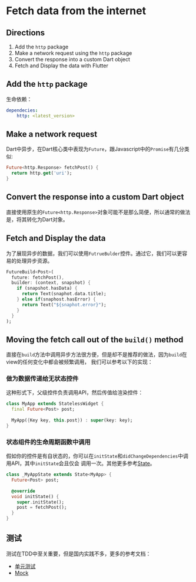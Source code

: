# Fetch data from the internet

## Directions
1. Add the `http` package
2. Make a network request using the `http` package
3. Convert the response into a custom Dart object
4. Fetch and Display the data with Flutter

## Add the `http` package
生命依赖：

```yaml
dependecies:
    http: <latest_version>
```

## Make a network request
Dart中异步，在Dart核心类中表现为`Future`，跟Javascript中的`Promise`有几分类似:

```dart
Future<http.Response> fetchPost() {
  return http.get('uri');
}
```

## Convert the response into a custom Dart object
直接使用原生的`Future<http.Response>`对象可能不是那么简便，所以通常的做法是，将其转化为Dart对象。

## Fetch and Display the data
为了展现异步的数据，我们可以使用`FutrueBulder`控件。通过它，我们可以更容易的处理异步资源。

```dart
FutureBuild<Post>(
  future: fetchPost(),
  builder: (context, snapshot) {
    if (snapshot.hasData) {
      return Text(snaphot.data.title);
    } else if(snaphost.hasError) {
      return Text("${snaphot.error}");
    }
  }
);
```
## Moving the fetch call out of the `build()` method
直接在`build`方法中调用异步方法很方便，但是却不是推荐的做法，因为`build`在view的任何变化中都会被频繁调用，
我们可以参考以下的实现：

### 做为数据传递给无状态控件
这种形式下，父级控件负责调用API，然后传值给渲染控件：

```dart
class MyApp extends StatelessWidget {
  final Future<Post> post;
  
  MyApp({Key key, this.post}) : super(key: key);
}
```

### 状态组件的生命周期函数中调用
假如你的控件是有自状态的，你可以在`initState`和`didChangeDependencies`中调用API，其中`initState`会且仅会
调用一次。其他更多参考[State](https://api.flutter.dev//flutter/widgets/State-class.html)。

```dart
class _MyAppState extends State<MyApp> {
  Future<Post> post;
  
  @override
  void initState() {
    super.initState();
    post = fetchPost();
  }
}
```
## 测试
测试在TDD中至关重要，但是国内实践不多，更多的参考文档：

- [单元测试](https://flutter.dev/docs/cookbook/testing/unit/introduction)
- [Mock](https://flutter.dev/docs/cookbook/testing/unit/mocking)

